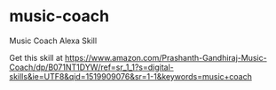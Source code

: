 
# music-coach
Music Coach Alexa Skill

Get this skill at https://www.amazon.com/Prashanth-Gandhiraj-Music-Coach/dp/B071NT1DYW/ref=sr_1_1?s=digital-skills&ie=UTF8&qid=1519909076&sr=1-1&keywords=music+coach
